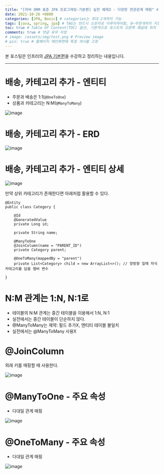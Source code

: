 ```yaml
---
title: "[자바 ORM 표준 JPA 프로그래밍-기본편] 실전 예제3 - 다양한 연관관계 매핑" # post의 layout이 기본적으로 post로 설정되어있어서 Front Matter에 따로 layout변수를 만들어 주지 않아도 됨
date: 2021-10-26 +0800
categories: [JPA, Basic] # categories는 최대 2개까지 가능
tags: [java, spring, jpa] # TAG는 반드시 소문자로 이루어져야함, 0~무한개까지 지정 가능
toc: true # Table Of Content(TOC) 옵션, 기본적으로 포스트의 오른쪽 패널에 위치
comments: true # 댓글 유무 지정
# image: /assets/img/test.png # Preview image
# pin: true # 홈페이지 메인화면에 특정 게시물 고정
---
```


본 포스팅은 인프러의 [JPA 기본편](https://www.inflearn.com/course/ORM-JPA-Basic#)을 수강하고 정리하는 내용입니다.

<hr>

# 배송, 카테고리 추가 - 엔티티
- 주문과 배송은 1:1(`@OneToOne`)
- 상품과 카테고리는 N:M(`@ManyToMany`)

![image](https://user-images.githubusercontent.com/44339530/138842799-6a2f30d4-0743-4556-a75d-b5bc3639d0ac.png)

# 배송, 카테고리 추가 - ERD

![image](https://user-images.githubusercontent.com/44339530/138842818-67a02ca7-28ee-48f6-a0df-b22a10a55836.png)

# 배송, 카테고리 추가 - 엔티티 상세

![image](https://user-images.githubusercontent.com/44339530/138842834-a8e54e18-82e7-4b08-adbe-8855ea84b2fd.png)

만약 상위 카테고리가 존재한다면 아래처럼 활용할 수 있다.

~~~
@Entity
public class Category {

    @Id
    @GeneratedValue
    private Long id;

    private String name;

    @ManyToOne
    @JoinColumn(name = "PARENT_ID")
    private Category parent;

    @OneToMany(mappedBy = "parent")
    private List<Category> child = new ArrayList<>(); // 양방향 일때 자식 카테고리를 담을 멤버 변수

}
~~~

# N:M 관계는 1:N, N:1로
- 테이블의 N:M 관계는 중간 테이블을 이용해서 1:N, N:1
- 실전에서는 중간 테이블이 단순하지 않다.
- @ManyToMany는 제약: 필드 추가X, 엔티티 테이블 불일치
- 실전에서는 @ManyToMany 사용X

# @JoinColumn
외래 키를 매핑할 때 사용한다.

![image](https://user-images.githubusercontent.com/44339530/138842927-5c59c197-7621-4f42-91ce-1319d48ecf79.png)

# @ManyToOne - 주요 속성
- 다대일 관계 매핑

![image](https://user-images.githubusercontent.com/44339530/138843018-9f02c614-1ea9-4328-9658-fd1b0d67d8f2.png)

# @OneToMany - 주요 속성
- 다대일 관계 매핑

![image](https://user-images.githubusercontent.com/44339530/138843090-829eb94a-decb-4eba-a4f6-ca9aa66896ab.png)